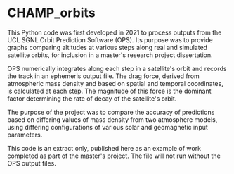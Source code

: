 # CHAMP_orbits

This Python code was first developed in 2021 to process outputs from the UCL SGNL Orbit Prediction Software (OPS). Its purpose was to provide graphs comparing altitudes at various steps along real and simulated satellite orbits, for inclusion in a master's research project dissertation.

OPS numerically integrates along each step in a satellite's orbit and records the track in an ephemeris output file. The drag force, derived from atmospheric mass density and based on spatial and temporal coordinates, is calculated at each step. The magnitude of this force is the dominant factor determining the rate of decay of the satellite's orbit.

The purpose of the project was to compare the accuracy of predictions based on differing values of mass density from two atmosphere models, using differing configurations of various solar and geomagnetic input parameters.

This code is an extract only, published here as an example of work completed as part of the master's project. The file will not run without the OPS output files.
